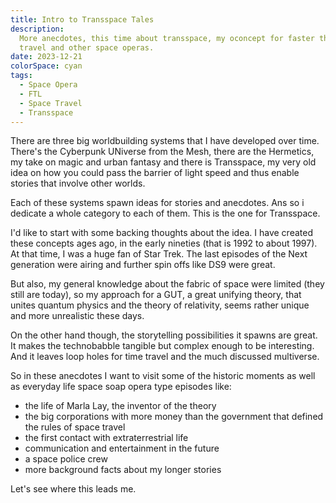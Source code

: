 ```yaml
---
title: Intro to Transspace Tales
description:
  More anecdotes, this time about transspace, my oconcept for faster than light
  travel and other space operas.
date: 2023-12-21
colorSpace: cyan
tags:
  - Space Opera
  - FTL
  - Space Travel
  - Transspace
---
```


There are three big worldbuilding systems that I have developed over time.
There's the Cyberpunk UNiverse from the Mesh, there are the Hermetics, my take
on magic and urban fantasy and there is Transspace, my very old idea on how you
could pass the barrier of light speed and thus enable stories that involve other
worlds.

Each of these systems spawn ideas for stories and anecdotes. Ans so i dedicate a
whole category to each of them. This is the one for Transspace.

I'd like to start with some backing thoughts about the idea. I have created
these concepts ages ago, in the early nineties (that is 1992 to about 1997). At
that time, I was a huge fan of Star Trek. The last episodes of the Next
generation were airing and further spin offs like DS9 were great.

But also, my general knowledge about the fabric of space were limited (they
still are today), so my approach for a GUT, a great unifying theory, that unites
quantum physics and the theory of relativity, seems rather unique and more
unrealistic these days.

On the other hand though, the storytelling possibilities it spawns are great. It
makes the technobabble tangible but complex enough to be interesting. And it
leaves loop holes for time travel and the much discussed multiverse.

So in these anecdotes I want to visit some of the historic moments as well as
everyday life space soap opera type episodes like:

- the life of Marla Lay, the inventor of the theory
- the big corporations with more money than the government that defined the
  rules of space travel
- the first contact with extraterrestrial life
- communication and entertainment in the future
- a space police crew
- more background facts about my longer stories

Let's see where this leads me.
